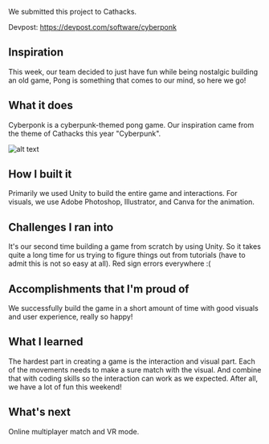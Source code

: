 We submitted this project to Cathacks.

Devpost: https://devpost.com/software/cyberponk

## Inspiration
This week, our team decided to just have fun while being nostalgic building an old game, Pong is something that comes to our mind, so here we go!

## What it does
Cyberponk is a cyberpunk-themed pong game. Our inspiration came from the theme of Cathacks this year "Cyberpunk". 

![alt text](https://res.cloudinary.com/valentinesalim/image/upload/v1618733057/minigames-gif_shi5fq.gif)

## How I built it
Primarily we used Unity to build the entire game and interactions. For visuals, we use Adobe Photoshop, Illustrator, and Canva for the animation.

## Challenges I ran into
It's our second time building a game from scratch by using Unity. So it takes quite a long time for us trying to figure things out from tutorials (have to admit this is not so easy at all). Red sign errors everywhere :(

## Accomplishments that I'm proud of
We successfully build the game in a short amount of time with good visuals and user experience, really so happy!

## What I learned
The hardest part in creating a game is the interaction and visual part. Each of the movements needs to make a sure match with the visual. And combine that with coding skills so the interaction can work as we expected. After all, we have a lot of fun this weekend!

## What's next
Online multiplayer match and VR mode.
